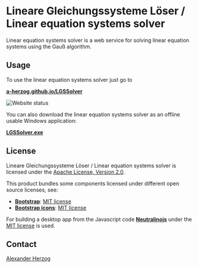 # Lineare Gleichungssysteme Löser / Linear equation systems solver

Linear equation systems solver is a web service for solving linear equation systems using the Gauß algorithm.

## Usage

To use the linear equation systems solver just go to

**[a-herzog.github.io/LGSSolver](https://a-herzog.github.io/LGSSolver)**

![Website status](https://img.shields.io/website?url=https%3A%2F%2Fa-herzog.github.io%2FLGSSolver%2F)

You can also download the linear equation systems solver as an offline usable Windows application:

**[LGSSolver.exe](https://github.com/A-Herzog/QC/releases/latest/download/LGSSolver.exe)**

## License

Lineare Gleichungssysteme Löser / Linear equation systems solver is licensed under the [Apache License, Version 2.0](https://www.apache.org/licenses/LICENSE-2.0).

This product bundles some components licensed under different open source licenses, see:

- [**Bootstrap**](https://getbootstrap.com/): [MIT license](https://opensource.org/license/mit/)
- [**Bootstrap icons**](https://icons.getbootstrap.com): [MIT license](https://opensource.org/license/mit/)

For building a desktop app from the Javascript code [**Neutralinojs**](https://neutralino.js.org/) under the
[MIT license](https://opensource.org/license/mit/) is used.

## Contact

[Alexander Herzog](https://github.com/A-Herzog)